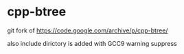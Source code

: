 # cpp-btree

git fork of https://code.google.com/archive/p/cpp-btree/


also include dirictory is added with GCC9 warning suppress
